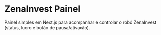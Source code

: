 # ZenaInvest Painel

Painel simples em Next.js para acompanhar e controlar o robô ZenaInvest (status, lucro e botão de pausa/ativação).
